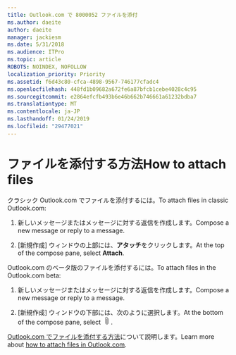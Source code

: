```yaml
---
title: Outlook.com で 8000052 ファイルを添付
ms.author: daeite
author: daeite
manager: jackiesm
ms.date: 5/31/2018
ms.audience: ITPro
ms.topic: article
ROBOTS: NOINDEX, NOFOLLOW
localization_priority: Priority
ms.assetid: f6d43c80-cfca-4898-9567-746177cfadc4
ms.openlocfilehash: 448fd1b09682a672fe6a87bfcb1cebe4028c4c95
ms.sourcegitcommit: e2864efcfb493b6e46b662b746661a61232bdba7
ms.translationtype: MT
ms.contentlocale: ja-JP
ms.lasthandoff: 01/24/2019
ms.locfileid: "29477021"
---
```

# <a name="how-to-attach-files"></a><span data-ttu-id="7a178-102">ファイルを添付する方法</span><span class="sxs-lookup"><span data-stu-id="7a178-102">How to attach files</span></span>

<span data-ttu-id="7a178-103">クラシック Outlook.com でファイルを添付するには。</span><span class="sxs-lookup"><span data-stu-id="7a178-103">To attach files in classic Outlook.com:</span></span>
  
1. <span data-ttu-id="7a178-104">新しいメッセージまたはメッセージに対する返信を作成します。</span><span class="sxs-lookup"><span data-stu-id="7a178-104">Compose a new message or reply to a message.</span></span>
    
2. <span data-ttu-id="7a178-105">[新規作成] ウィンドウの上部には、**アタッチ**をクリックします。</span><span class="sxs-lookup"><span data-stu-id="7a178-105">At the top of the compose pane, select **Attach**.</span></span> 
    
<span data-ttu-id="7a178-106">Outlook.com のベータ版のファイルを添付するには。</span><span class="sxs-lookup"><span data-stu-id="7a178-106">To attach files in the Outlook.com beta:</span></span>
  
1. <span data-ttu-id="7a178-107">新しいメッセージまたはメッセージに対する返信を作成します。</span><span class="sxs-lookup"><span data-stu-id="7a178-107">Compose a new message or reply to a message.</span></span>
    
2. <span data-ttu-id="7a178-108">[新規作成] ウィンドウの下部には、次のように選択します。</span><span class="sxs-lookup"><span data-stu-id="7a178-108">At the bottom of the compose pane, select</span></span> ![添付](media/da223d01-5fe6-448c-a3a3-e2b5262da4b9.png)<span data-ttu-id="7a178-110">.</span><span class="sxs-lookup"><span data-stu-id="7a178-110"></span></span>
    
<span data-ttu-id="7a178-111">[Outlook.com でファイルを添付する方法](https://go.microsoft.com/fwlink/p/?linkid=2001702&amp;clcid=0x409)について説明します。</span><span class="sxs-lookup"><span data-stu-id="7a178-111">Learn more about [how to attach files in Outlook.com](https://go.microsoft.com/fwlink/p/?linkid=2001702&amp;clcid=0x409).</span></span>
  

